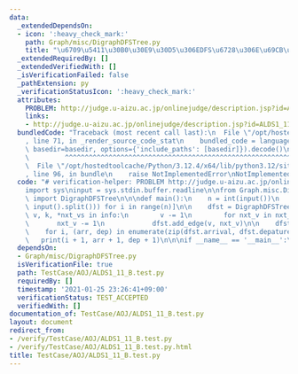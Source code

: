 ```yaml
---
data:
  _extendedDependsOn:
  - icon: ':heavy_check_mark:'
    path: Graph/misc/DigraphDFSTree.py
    title: "\u6709\u5411\u30B0\u30E9\u30D5\u306EDFS\u6728\u306E\u69CB\u7BC9"
  _extendedRequiredBy: []
  _extendedVerifiedWith: []
  _isVerificationFailed: false
  _pathExtension: py
  _verificationStatusIcon: ':heavy_check_mark:'
  attributes:
    PROBLEM: http://judge.u-aizu.ac.jp/onlinejudge/description.jsp?id=ALDS1_11_B
    links:
    - http://judge.u-aizu.ac.jp/onlinejudge/description.jsp?id=ALDS1_11_B
  bundledCode: "Traceback (most recent call last):\n  File \"/opt/hostedtoolcache/Python/3.12.4/x64/lib/python3.12/site-packages/onlinejudge_verify/documentation/build.py\"\
    , line 71, in _render_source_code_stat\n    bundled_code = language.bundle(stat.path,\
    \ basedir=basedir, options={'include_paths': [basedir]}).decode()\n          \
    \         ^^^^^^^^^^^^^^^^^^^^^^^^^^^^^^^^^^^^^^^^^^^^^^^^^^^^^^^^^^^^^^^^^^^^^^^^^^^^^^^^^\n\
    \  File \"/opt/hostedtoolcache/Python/3.12.4/x64/lib/python3.12/site-packages/onlinejudge_verify/languages/python.py\"\
    , line 96, in bundle\n    raise NotImplementedError\nNotImplementedError\n"
  code: "# verification-helper: PROBLEM http://judge.u-aizu.ac.jp/onlinejudge/description.jsp?id=ALDS1_11_B\n\
    import sys\ninput = sys.stdin.buffer.readline\n\nfrom Graph.misc.DigraphDFSTree\
    \ import DigraphDFSTree\n\n\ndef main():\n    n = int(input())\n    info = [list(map(int,\
    \ input().split())) for i in range(n)]\n\n    dfst = DigraphDFSTree(n)\n    for\
    \ v, k, *nxt_vs in info:\n        v -= 1\n        for nxt_v in nxt_vs:\n     \
    \       nxt_v -= 1\n            dfst.add_edge(v, nxt_v)\n\n    dfst.build()\n\
    \    for i, (arr, dep) in enumerate(zip(dfst.arrival, dfst.depature)):\n     \
    \   print(i + 1, arr + 1, dep + 1)\n\n\nif __name__ == '__main__':\n    main()\n"
  dependsOn:
  - Graph/misc/DigraphDFSTree.py
  isVerificationFile: true
  path: TestCase/AOJ/ALDS1_11_B.test.py
  requiredBy: []
  timestamp: '2021-01-25 23:26:41+09:00'
  verificationStatus: TEST_ACCEPTED
  verifiedWith: []
documentation_of: TestCase/AOJ/ALDS1_11_B.test.py
layout: document
redirect_from:
- /verify/TestCase/AOJ/ALDS1_11_B.test.py
- /verify/TestCase/AOJ/ALDS1_11_B.test.py.html
title: TestCase/AOJ/ALDS1_11_B.test.py
---
```


